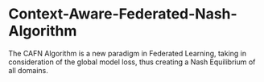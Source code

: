# Context-Aware-Federated-Nash-Algorithm
The CAFN Algorithm is a new paradigm in Federated Learning, taking in consideration of the global model loss, thus creating a Nash Equilibrium of all domains.

